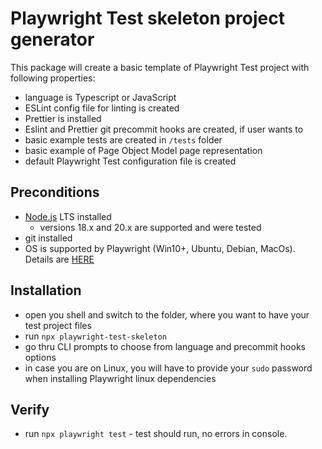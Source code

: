 # Playwright Test skeleton project generator

This package will create a basic template of Playwright Test project with following properties:

- language is Typescript or JavaScript
- ESLint config file for linting is created
- Prettier is installed
- Eslint and Prettier git precommit hooks are created, if user wants to
- basic example tests are created in `/tests` folder
- basic example of Page Object Model page representation
- default Playwright Test configuration file is created

## Preconditions

- [Node.js](https://nodejs.org) LTS installed
  - versions 18.x and 20.x are supported and were tested
- git installed
- OS is supported by Playwright (Win10+, Ubuntu, Debian, MacOs). Details are [HERE](https://playwright.dev/docs/intro#system-requirements)

## Installation

- open you shell and switch to the folder, where you want to have your test project files
- run `npx playwright-test-skeleton`
- go thru CLI prompts to choose from language and precommit hooks options
- in case you are on Linux, you will have to provide your `sudo` password when installing Playwright linux dependencies

## Verify

- run `npx playwright test` - test should run, no errors in console.
